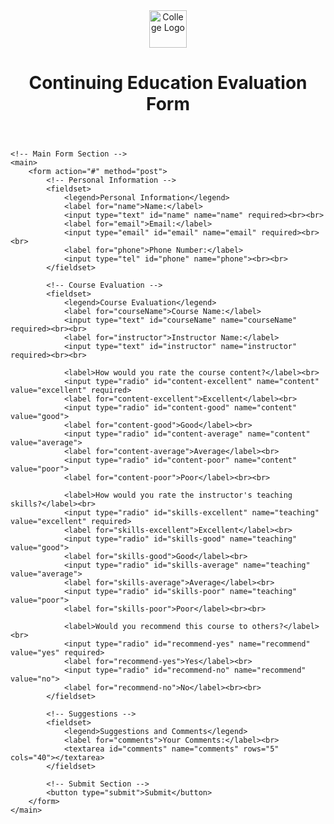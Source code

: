 <!DOCTYPE html>
<html lang="en">
<head>
    <meta charset="UTF-8">
    <meta name="viewport" content="width=device-width, initial-scale=1.0">
    <title>Continuing Education Evaluation Form</title>
    <link rel="stylesheet" href="style.css">
</head>
<body>
    <!-- Header Section -->
    <header>
        <a href="https://www.centennialcollege.ca" target="_blank">
            <img src="college_logo_placeholder.png" alt="College Logo" style="height: 60px;">
        </a>
        <h1>Continuing Education Evaluation Form</h1>
    </header>

    <!-- Main Form Section -->
    <main>
        <form action="#" method="post">
            <!-- Personal Information -->
            <fieldset>
                <legend>Personal Information</legend>
                <label for="name">Name:</label>
                <input type="text" id="name" name="name" required><br><br>
                <label for="email">Email:</label>
                <input type="email" id="email" name="email" required><br><br>
                <label for="phone">Phone Number:</label>
                <input type="tel" id="phone" name="phone"><br><br>
            </fieldset>

            <!-- Course Evaluation -->
            <fieldset>
                <legend>Course Evaluation</legend>
                <label for="courseName">Course Name:</label>
                <input type="text" id="courseName" name="courseName" required><br><br>
                <label for="instructor">Instructor Name:</label>
                <input type="text" id="instructor" name="instructor" required><br><br>
                
                <label>How would you rate the course content?</label><br>
                <input type="radio" id="content-excellent" name="content" value="excellent" required>
                <label for="content-excellent">Excellent</label><br>
                <input type="radio" id="content-good" name="content" value="good">
                <label for="content-good">Good</label><br>
                <input type="radio" id="content-average" name="content" value="average">
                <label for="content-average">Average</label><br>
                <input type="radio" id="content-poor" name="content" value="poor">
                <label for="content-poor">Poor</label><br><br>

                <label>How would you rate the instructor's teaching skills?</label><br>
                <input type="radio" id="skills-excellent" name="teaching" value="excellent" required>
                <label for="skills-excellent">Excellent</label><br>
                <input type="radio" id="skills-good" name="teaching" value="good">
                <label for="skills-good">Good</label><br>
                <input type="radio" id="skills-average" name="teaching" value="average">
                <label for="skills-average">Average</label><br>
                <input type="radio" id="skills-poor" name="teaching" value="poor">
                <label for="skills-poor">Poor</label><br><br>

                <label>Would you recommend this course to others?</label><br>
                <input type="radio" id="recommend-yes" name="recommend" value="yes" required>
                <label for="recommend-yes">Yes</label><br>
                <input type="radio" id="recommend-no" name="recommend" value="no">
                <label for="recommend-no">No</label><br><br>
            </fieldset>

            <!-- Suggestions -->
            <fieldset>
                <legend>Suggestions and Comments</legend>
                <label for="comments">Your Comments:</label><br>
                <textarea id="comments" name="comments" rows="5" cols="40"></textarea>
            </fieldset>

            <!-- Submit Section -->
            <button type="submit">Submit</button>
        </form>
    </main>
</body>
</html>
